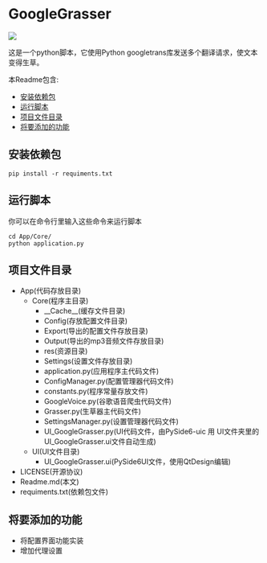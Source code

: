 # GoogleGrasser

[![](https://img.shields.io/github/license/superjavascrip/GoogleGrasser?color=greeb)](https://www.gnu.org/licenses/gpl-3.0.html)

这是一个python脚本，它使用Python googletrans库发送多个翻译请求，使文本变得生草。


本Readme包含:

* [安装依赖包](#安装依赖包)
* [运行脚本](#运行脚本)
* [项目文件目录](#项目文件目录)
* [将要添加的功能](#将要添加的功能)

## 安装依赖包

```shell
pip install -r requiments.txt
```

## 运行脚本

你可以在命令行里输入这些命令来运行脚本

```shell
cd App/Core/
python application.py
```

## 项目文件目录

* App(代码存放目录)
    - Core(程序主目录)
        + \_\_Cache__(缓存文件目录)
        + Config(存放配置文件目录)
        + Export(导出的配置文件存放目录)
        + Output(导出的mp3音频文件存放目录)
        + res(资源目录)
        + Settings(设置文件存放目录)
        + application.py(应用程序主代码文件)
        + ConfigManager.py(配置管理器代码文件)
        + constants.py(程序常量存放文件)
        + GoogleVoice.py(谷歌语音爬虫代码文件)
        + Grasser.py(生草器主代码文件)
        + SettingsManager.py(设置管理器代码文件)
        + UI_GoogleGrasser.py(UI代码文件，由PySide6-uic 用 UI文件夹里的UI_GoogleGrasser.ui文件自动生成)
    - UI(UI文件目录)
        + UI_GoogleGrasser.ui(PySide6UI文件，使用QtDesign编辑)
* LICENSE(开源协议)
* Readme.md(本文)
* requiments.txt(依赖包文件)

## 将要添加的功能

* 将配置界面功能实装
* 增加代理设置